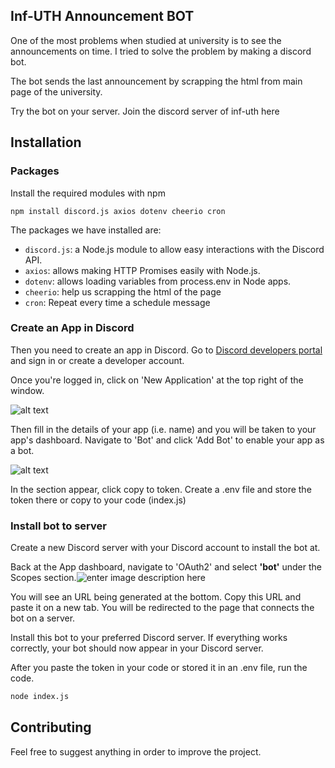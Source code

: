 ## Inf-UTH Announcement BOT
One of the most problems when studied at university is to see the announcements on time.
I tried to solve the problem by making a discord bot.

The bot sends the last announcement by scrapping the html from main page of the university.

Try the bot on your server.
Join the discord server of inf-uth here

## Installation

### Packages
Install the required modules with npm
```
npm install discord.js axios dotenv cheerio cron
```

The packages we have installed are:

-   `discord.js`: a Node.js module to allow easy interactions with the Discord API.
-   `axios`: allows making HTTP Promises easily with Node.js.
-   `dotenv`: allows loading variables from process.env in Node apps.
-   `cheerio`: help us scrapping the html of the page
-   `cron`: Repeat every time a schedule message


### Create an App in Discord
Then you need to create an app in Discord. Go to [Discord developers portal](https://discord.com/developers) and sign in or create a developer account.

Once you're logged in, click on 'New Application' at the top right of the window.

![alt text](https://buddy.works/tutorials/assets/posts/how-to-build-a-discord-bot-in-node-js-for-beginners/discord-bot-1.png)

Then fill in the details of your app (i.e. name) and you will be taken to your app's dashboard. Navigate to 'Bot' and click 'Add Bot' to enable your app as a bot.

![alt text](https://buddy.works/tutorials/assets/posts/how-to-build-a-discord-bot-in-node-js-for-beginners/discord-bot-2.png)

In the section appear, click copy to token. Create a .env file and store the token there or copy to your code (index.js)

### Install bot to server

Create a new Discord server with your Discord account to install the bot at.

Back at the App dashboard, navigate to 'OAuth2' and select  **'bot'**  under the Scopes section.![enter image description here](https://buddy.works/tutorials/assets/posts/how-to-build-a-discord-bot-in-node-js-for-beginners/discord-bot-4.png)

You will see an URL being generated at the bottom. Copy this URL and paste it on a new tab. You will be redirected to the page that connects the bot on a server.

Install this bot to your preferred Discord server.
If everything works correctly, your bot should now appear in your Discord server.

After you paste the token in your code or stored it in an .env file, run the code.

```default
node index.js
```

## Contributing
Feel free to suggest anything in order to improve the project.
